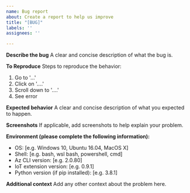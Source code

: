 ```yaml
---
name: Bug report
about: Create a report to help us improve
title: "[BUG]"
labels: ''
assignees: ''

---
```


**Describe the bug**
A clear and concise description of what the bug is.

**To Reproduce**
Steps to reproduce the behavior:
1. Go to '...'
2. Click on '....'
3. Scroll down to '....'
4. See error

**Expected behavior**
A clear and concise description of what you expected to happen.

**Screenshots**
If applicable, add screenshots to help explain your problem.

**Environment (please complete the following information):**
 - OS: [e.g. Windows 10, Ubuntu 16.04, MacOS X]
 - Shell: [e.g. bash, wsl bash, powershell, cmd]
 - Az CLI version: [e.g. 2.0.80]
 - IoT extension version: [e.g. 0.9.1]
 - Python version (if pip installed): [e.g. 3.8.1]

**Additional context**
Add any other context about the problem here.
